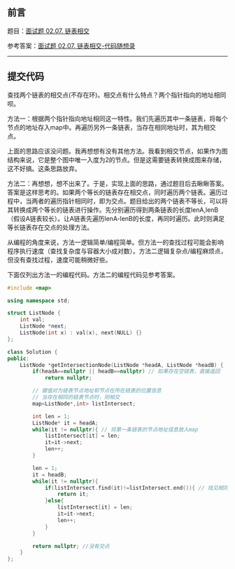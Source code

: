 ## 前言

题目：[面试题 02.07. 链表相交](https://leetcode-cn.com/problems/intersection-of-two-linked-lists-lcci/)

参考答案：[面试题 02.07. 链表相交-代码随想录](https://leetcode-cn.com/problems/intersection-of-two-linked-lists-lcci/solution/dai-ma-sui-xiang-lu-dai-ni-gao-ding-lian-5ykc/)

---

## 提交代码

查找两个链表的相交点(不存在环)。相交点有什么特点？两个指针指向的地址相同呗。

方法一：根据两个指针指向地址相同这一特性。我们先遍历其中一条链表，将每个节点的地址存入map中。再遍历另外一条链表，当存在相同地址时，其为相交点。

上面的思路应该没问题。我再想想有没有其他方法。我看到相交节点，如果作为图结构来说，它是整个图中唯一入度为2的节点。但是这需要链表转换成图来存储，这不好搞。这条思路放弃。

方法二：再想想，想不出来了。于是，实现上面的思路，通过题目后去瞅瞅答案。答案是这样思考的。如果两个等长的链表存在相交点，同时遍历两个链表。遍历过程中，当两者的遍历指针相同时，即为交点。题目给出的两个链表不等长，可以将其转换成两个等长的链表进行操作。先分别遍历得到两条链表的长度lenA,lenB（假设A链表较长）。让A链表先遍历lenA-lenB的长度，再同时遍历。此时则满足等长链表存在交点的处理方法。

从编程的角度来说，方法一逻辑简单/编程简单。但方法一的查找过程可能会影响程序执行速度（查找复杂度与容器大小成对数）。方法二逻辑复杂点/编程麻烦点，但没有查找过程，速度可能稍微好些。

下面仅列出方法一的编程代码。方法二的编程代码见参考答案。

```c++
#include <map>

using namespace std;

struct ListNode {
    int val;
    ListNode *next;
    ListNode(int x) : val(x), next(NULL) {}
};

class Solution {
public:
    ListNode *getIntersectionNode(ListNode *headA, ListNode *headB) {
        if(headA==nullptr || headB==nullptr) // 如果存在空链表，直接返回
            return nullptr;

        // 键值对为链表节点地址和节点在所在链表的位置信息
        // 当存在相同的链表节点时，则相交
        map<ListNode*,int> listIntersect; 

        int len = 1;
        ListNode* it = headA;
        while(it != nullptr){ // 将第一条链表的节点地址信息放入map
            listIntersect[it] = len;
            it=it->next;
            len++;
        }

        len = 1;
        it = headB;
        while(it != nullptr){
            if(listIntersect.find(it)!=listIntersect.end()){ // 找见相同的节点
                return it;
            }else{
                listIntersect[it] = len;
                it=it->next;
                len++;
            }
        }

        return nullptr; //没有交点
    }
};
```